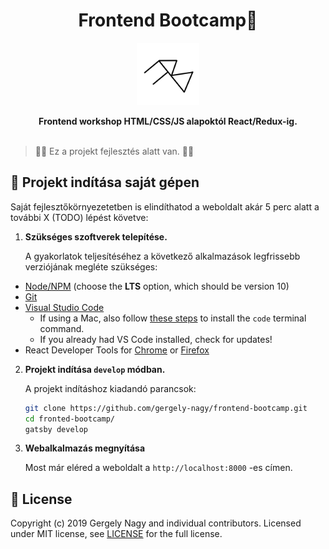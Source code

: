 <h1 align="center">Frontend Bootcamp🍵</h1>

<p align="center">
  <img src="./content/assets/fb-icon.svg" alt="project-logo" height="100" width="100">
</p>

<div align="center">
  <strong>Frontend workshop HTML/CSS/JS alapoktól React/Redux-ig.</strong>
</div>

<br />

> 🚨🚨 Ez a projekt fejlesztés alatt van. 🚨🚨

## 🚀 Projekt indítása saját gépen

Saját fejlesztőkörnyezetetben is elindíthatod a weboldalt akár 5 perc alatt a további X (TODO) lépést követve:

1.  **Szükséges szoftverek telepítése.**

    A gyakorlatok teljesítéséhez a következő alkalmazások legfrissebb verziójának megléte szükséges:

- [Node/NPM](https://nodejs.org/en/) (choose the **LTS** option, which should be version 10)
- [Git](https://git-scm.com/downloads)
- [Visual Studio Code](https://code.visualstudio.com)
  - If using a Mac, also follow [these steps](https://code.visualstudio.com/docs/setup/mac#_launching-from-the-command-line) to install the `code` terminal command.
  - If you already had VS Code installed, check for updates!
- React Developer Tools for [Chrome](https://chrome.google.com/webstore/detail/react-developer-tools/fmkadmapgofadopljbjfkapdkoienihi?hl=en) or [Firefox](https://addons.mozilla.org/en-US/firefox/addon/react-devtools/)

2.  **Projekt indítása `develop` módban.**

    A projekt indításhoz kiadandó parancsok:

    ```sh
    git clone https://github.com/gergely-nagy/frontend-bootcamp.git
    cd fronted-bootcamp/
    gatsby develop
    ```

3.  **Webalkalmazás megnyítása**

    Most már eléred a weboldalt a  `http://localhost:8000` -es címen. 


## :memo: License

Copyright (c) 2019 Gergely Nagy and individual contributors. Licensed under MIT license, see [LICENSE](LICENSE) for the full license.

